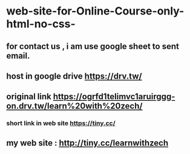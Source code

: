 # web-site-for-Online-Course-only-html-no-css-
## for contact us , i am use google sheet to sent email.
## host in google drive https://drv.tw/
## original link https://ogrfd1telimvc1aruirggg-on.drv.tw/learn%20with%20zech/
### short link in web site https://tiny.cc/

## my web site :  http://tiny.cc/learnwithzech
